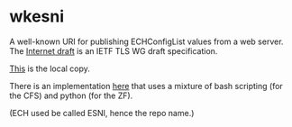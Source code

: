 # wkesni

A well-known URI for publishing ECHConfigList values from a web server.  The
[Internet draft](https://datatracker.ietf.org/doc/draft-ietf-tls-wkech) is an
IETF TLS WG draft specification.

[This](draft-ietf-tls-wkech.txt) is the local copy. 

There is an implementation [here](https://github.com/defo-project/zone-factory/tree/mo-dep)
that uses a mixture of bash scripting (for the CFS) and python (for the ZF).

(ECH used be called ESNI, hence the repo name.)
